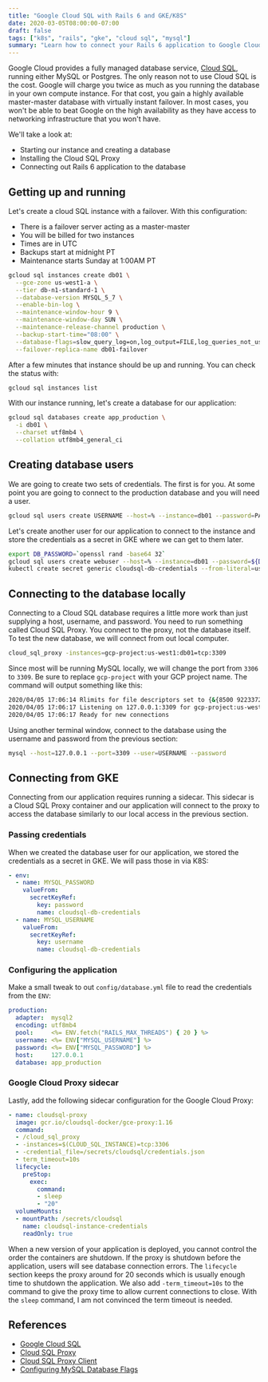 ```yaml
---
title: "Google Cloud SQL with Rails 6 and GKE/K8S"
date: 2020-03-05T08:00:00-07:00
draft: false
tags: ["k8s", "rails", "gke", "cloud sql", "mysql"]
summary: "Learn how to connect your Rails 6 application to Google Cloud SQL (MySQL) in GKE/K8S."
---
```

Google Cloud provides a fully managed database service, [Cloud SQL](https://cloud.google.com/sql), running either MySQL or Postgres.  The only reason not to use Cloud SQL is the cost.  Google will charge you twice as much as you running the database in your own compute instance.  For that cost, you gain a highly available master-master database with virtually instant failover.  In most cases, you won't be able to beat Google on the high availability as they have access to networking infrastructure that you won't have.

We'll take a look at:

- Starting our instance and creating a database
- Installing the Cloud SQL Proxy
- Connecting out Rails 6 application to the database

## Getting up and running

Let's create a cloud SQL instance with a failover.  With this configuration:

- There is a failover server acting as a master-master
- You will be billed for two instances
- Times are in UTC
- Backups start at midnight PT
- Maintenance starts Sunday at 1:00AM PT

```sh
gcloud sql instances create db01 \
  --gce-zone us-west1-a \
  --tier db-n1-standard-1 \
  --database-version MYSQL_5_7 \
  --enable-bin-log \
  --maintenance-window-hour 9 \
  --maintenance-window-day SUN \
  --maintenance-release-channel production \
  --backup-start-time="08:00" \
  --database-flags=slow_query_log=on,log_output=FILE,log_queries_not_using_indexes=on,long_query_time=1 \
  --failover-replica-name db01-failover
```

After a few minutes that instance should be up and running.  You can check the status with:

```sh
gcloud sql instances list
```

With our instance running, let's create a database for our application:

```sh
gcloud sql databases create app_production \
  -i db01 \
  --charset utf8mb4 \
  --collation utf8mb4_general_ci
```

## Creating database users

We are going to create two sets of credentials.  The first is for you.  At some point you are going to connect to the production database and you will need a user.

```sh
gcloud sql users create USERNAME --host=% --instance=db01 --password=PASSWORD
```

Let's create another user for our application to connect to the instance and store the credentials as a secret in GKE where we can get to them later.

```sh
export DB_PASSWORD=`openssl rand -base64 32`
gcloud sql users create webuser --host=% --instance=db01 --password=${DBPASSWORD}
kubectl create secret generic cloudsql-db-credentials --from-literal=username=webuser --from-literal=password=${DBPASSWORD}
```

## Connecting to the database locally

Connecting to a Cloud SQL database requires a little more work than just supplying a host, username, and password.  You need to run something called Cloud SQL Proxy.  You connect to the proxy, not the database itself.  To test the new database, we will connect from out local computer.

```sh
cloud_sql_proxy -instances=gcp-project:us-west1:db01=tcp:3309
```

Since most will be running MySQL locally, we will change the port from `3306` to `3309`. Be sure to replace `gcp-project` with your GCP project name.  The command will output something like this:

```sh
2020/04/05 17:06:14 Rlimits for file descriptors set to {&{8500 9223372036854775807}}
2020/04/05 17:06:17 Listening on 127.0.0.1:3309 for gcp-project:us-west1:db01
2020/04/05 17:06:17 Ready for new connections
```

Using another terminal window, connect to the database using the username and password from the previous section:

```sh
mysql --host=127.0.0.1 --port=3309 --user=USERNAME --password
```

## Connecting from GKE

Connecting from our application requires running a sidecar.  This sidecar is a Cloud SQL Proxy container and our application will connect to the proxy to access the database similarly to our local access in the previous section.

### Passing credentials

When we created the database user for our application, we stored the credentials as a secret in GKE.  We will pass those in via K8S:

```yml
- env:
  - name: MYSQL_PASSWORD
    valueFrom:
      secretKeyRef:
        key: password
        name: cloudsql-db-credentials
  - name: MYSQL_USERNAME
    valueFrom:
      secretKeyRef:
        key: username
        name: cloudsql-db-credentials
```

### Configuring the application

Make a small tweak to out `config/database.yml` file to read the credentials from the `ENV`:

```yml
production:
  adapter:  mysql2
  encoding: utf8mb4
  pool:     <%= ENV.fetch("RAILS_MAX_THREADS") { 20 } %>
  username: <%= ENV["MYSQL_USERNAME"] %>
  password: <%= ENV["MYSQL_PASSWORD"] %>
  host:     127.0.0.1
  database: app_production
```

### Google Cloud Proxy sidecar

Lastly, add the following sidecar configuration for the Google Cloud Proxy:

```yml
- name: cloudsql-proxy
  image: gcr.io/cloudsql-docker/gce-proxy:1.16
  command:
  - /cloud_sql_proxy
  - -instances=$(CLOUD_SQL_INSTANCE)=tcp:3306
  - -credential_file=/secrets/cloudsql/credentials.json
  - term_timeout=10s
  lifecycle:
    preStop:
      exec:
        command:
        - sleep
        - "20"
  volumeMounts:
  - mountPath: /secrets/cloudsql
    name: cloudsql-instance-credentials
    readOnly: true
```

When a new version of your application is deployed, you cannot control the order the containers are shutdown.  If the proxy is shutdown before the application, users will see database connection errors.  The `lifecycle` section keeps the proxy around for 20 seconds which is usually enough time to shutdown the application.  We also add `-term_timeout=10s` to the command to give the proxy time to allow current connections to close.  With the `sleep` command, I am not convinced the term timeout is needed.

## References

- [Google Cloud SQL](https://cloud.google.com/sql)
- [Cloud SQL Proxy](https://cloud.google.com/sql/docs/mysql/sql-proxy)
- [Cloud SQL Proxy Client](https://github.com/GoogleCloudPlatform/cloudsql-proxy)
- [Configuring MySQL Database Flags](https://cloud.google.com/sql/docs/mysql/flags)
